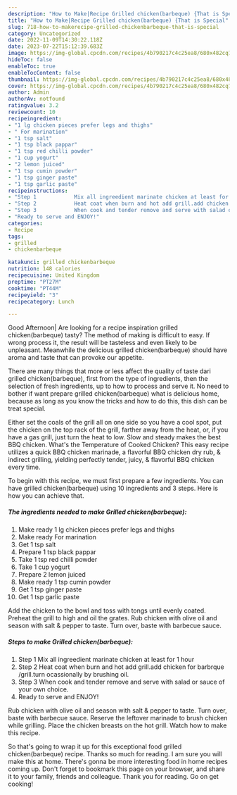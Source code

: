 ```yaml
---
description: "How to Make|Recipe Grilled chicken(barbeque) {That is Special"
title: "How to Make|Recipe Grilled chicken(barbeque) {That is Special"
slug: 718-how-to-makerecipe-grilled-chickenbarbeque-that-is-special
category: Uncategorized
date: 2022-11-09T14:30:22.118Z
date: 2023-07-22T15:12:39.683Z
image: https://img-global.cpcdn.com/recipes/4b790217c4c25ea8/680x482cq70/grilled-chickenbarbeque-recipe-main-photo.jpg
hideToc: false
enableToc: true
enableTocContent: false
thumbnail: https://img-global.cpcdn.com/recipes/4b790217c4c25ea8/680x482cq70/grilled-chickenbarbeque-recipe-main-photo.jpg
cover: https://img-global.cpcdn.com/recipes/4b790217c4c25ea8/680x482cq70/grilled-chickenbarbeque-recipe-main-photo.jpg
author: Admin
authorAv: notfound
ratingvalue: 3.2
reviewcount: 10
recipeingredient:
- "1 lg chicken pieces prefer legs and thighs"
- " For marination"
- "1 tsp salt"
- "1 tsp black pappar"
- "1 tsp red chilli powder"
- "1 cup yogurt"
- "2 lemon juiced"
- "1 tsp cumin powder"
- "1 tsp ginger paste"
- "1 tsp garlic paste"
recipeinstructions:
- "Step 1            Mix all ingreedient marinate chicken at least for 1 hour"
- "Step 2            Heat coat when burn and hot add grill.add chicken for barbrque /grill.turn ocassionally by brushing oil."
- "Step 3            When cook and tender remove and serve with salad or sauce of your own choice."
- "Ready to serve and ENJOY!"
categories:
- Recipe
tags:
- grilled
- chickenbarbeque

katakunci: grilled chickenbarbeque 
nutrition: 148 calories
recipecuisine: United Kingdom
preptime: "PT27M"
cooktime: "PT44M"
recipeyield: "3"
recipecategory: Lunch

---
```



Good Afternoon| Are looking for a recipe inspiration grilled chicken(barbeque) tasty? The method of making is difficult to easy. If wrong process it, the result will be tasteless and even likely to be unpleasant. Meanwhile the delicious grilled chicken(barbeque) should have aroma and taste that can provoke our appetite.






There are many things that more or less affect the quality of taste dari grilled chicken(barbeque), first from the type of ingredients, then the selection of fresh ingredients, up to how to process and serve it. No need to bother if want prepare grilled chicken(barbeque) what is delicious home, because as long as you know the tricks and how to do this, this dish can be treat special.


Either set the coals of the grill all on one side so you have a cool spot, put the chicken on the top rack of the grill, farther away from the heat, or, if you have a gas grill, just turn the heat to low. Slow and steady makes the best BBQ chicken. What&#39;s the Temperature of Cooked Chicken? This easy recipe utilizes a quick BBQ chicken marinade, a flavorful BBQ chicken dry rub, &amp; indirect grilling, yielding perfectly tender, juicy, &amp; flavorful BBQ chicken every time.


To begin with this recipe, we must first prepare a few ingredients. You can have grilled chicken(barbeque) using 10 ingredients and 3 steps. Here is how you can achieve that.

<!--inarticleads1-->

##### The ingredients needed to make Grilled chicken(barbeque):

1. Make ready 1 lg chicken pieces prefer legs and thighs
1. Make ready  For marination
1. Get 1 tsp salt
1. Prepare 1 tsp black pappar
1. Take 1 tsp red chilli powder
1. Take 1 cup yogurt
1. Prepare 2 lemon juiced
1. Make ready 1 tsp cumin powder
1. Get 1 tsp ginger paste
1. Get 1 tsp garlic paste


Add the chicken to the bowl and toss with tongs until evenly coated. Preheat the grill to high and oil the grates. Rub chicken with olive oil and season with salt &amp; pepper to taste. Turn over, baste with barbecue sauce. 

<!--inarticleads2-->

##### Steps to make Grilled chicken(barbeque):

1. Step 1            Mix all ingreedient marinate chicken at least for 1 hour
1. Step 2            Heat coat when burn and hot add grill.add chicken for barbrque /grill.turn ocassionally by brushing oil.
1. Step 3            When cook and tender remove and serve with salad or sauce of your own choice.
1. Ready to serve and ENJOY!

Rub chicken with olive oil and season with salt &amp; pepper to taste. Turn over, baste with barbecue sauce. Reserve the leftover marinade to brush chicken while grilling. Place the chicken breasts on the hot grill. Watch how to make this recipe. 

So that's going to wrap it up for this exceptional food grilled chicken(barbeque) recipe. Thanks so much for reading. I am sure you will make this at home. There's gonna be more interesting food in home recipes coming up. Don't forget to bookmark this page on your browser, and share it to your family, friends and colleague. Thank you for reading. Go on get cooking!
